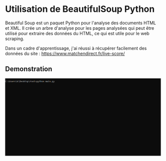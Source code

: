 
# Utilisation de BeautifulSoup Python

Beautiful Soup est un paquet Python pour l'analyse des documents HTML et XML. Il crée un arbre d'analyse pour les pages analysées qui peut être utilisé pour extraire des données du HTML, ce qui est utile pour le web scraping.


Dans un cadre d'apprentissage, j'ai réussi à récupérer facilement des données du site : https://www.matchendirect.fr/live-score/



## Demonstration


![](demo.gif)